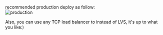  recommended production deploy as follow:     
![production](https://rawgit.com/detailyang/id-generator/master/docs/deploy.jpg)

Also, you can use any TCP load balancer to instead of LVS, it's up to what you like:)
